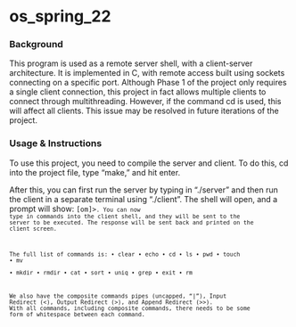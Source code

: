 # os_spring_22

### Background

This program is used as a remote server shell, with a client-server architecture. It is implemented in C, with remote access built using sockets connecting on a specific port. Although Phase 1 of the project only requires a single client connection, this project in fact allows multiple clients to connect through multithreading. However, if the command cd is used, this will affect all clients. This issue may be resolved in future iterations of the project. 

### Usage & Instructions

To use this project, you need to compile the server and client. To do this, cd into the project file, type “make,” and hit enter. 

After this, you can first run the server by typing in “./server” and then run the client in a separate terminal using “./client”. The shell will open, and a prompt will show: <code>[om]><code>.  You can now type in commands into the client shell, and they will be sent to the server to be executed. The response will be sent back and printed on the client screen.

The full list of commands is: 
•	clear
•	echo
•	cd
•	ls
•	pwd
•	touch
•	mv	
•	mkdir
•	rmdir
•	cat
•	sort
•	uniq
•	grep
•	exit 
•	rm


We also have the composite commands pipes (uncapped, “|”), Input Redirect (<), Output Redirect (>), and Append Redirect (>>). With all commands, including composite commands, there needs to be some form of whitespace between each command. 
